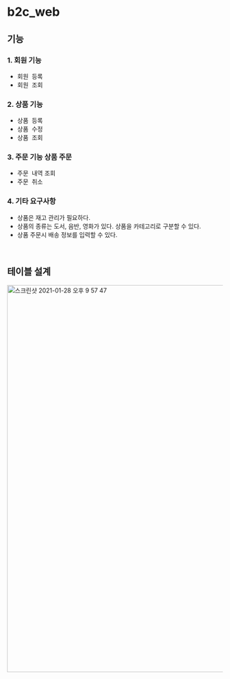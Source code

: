 # b2c_web

## 기능 
### 1. 회원 기능 
  * 회원  등록 
  * 회원  조회  
### 2. 상품 기능 
  * 상품  등록 
  * 상품  수정 
  * 상품  조회  
### 3. 주문 기능 상품 주문 
  * 주문  내역 조회 
  * 주문  취소  
### 4. 기타 요구사항 
  * 상품은 재고 관리가 필요하다.
  * 상품의 종류는 도서, 음반, 영화가 있다. 상품을 카테고리로 구분할 수 있다. 
  * 상품 주문시 배송 정보를 입력할 수 있다. 
  
  <br/>
  
  ## 테이블 설계 
  <img width="904" alt="스크린샷 2021-01-28 오후 9 57 47" src="https://user-images.githubusercontent.com/44944031/106141731-e8efc500-61b3-11eb-882d-01c1ab920885.png">
